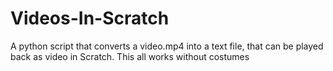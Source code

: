 # Videos-In-Scratch
A python script that converts a video.mp4 into a text file, that can be played back as video in Scratch. This all works without costumes
